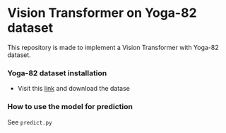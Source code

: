 # Vision Transformer on Yoga-82 dataset
This repository is made to implement a Vision Transformer with Yoga-82 dataset.

### Yoga-82 dataset installation

 - Visit this [link](https://sites.google.com/view/yoga-82/home) and download the datase

### How to use the model for prediction

See `predict.py`
